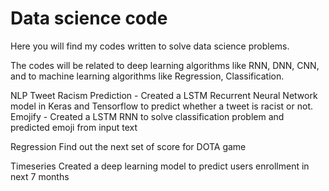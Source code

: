 # Data science code
Here you will find my codes written to solve data science problems.

The codes will be related to deep learning algorithms like RNN, DNN, CNN, and to machine learning algorithms like Regression, Classification.

NLP
  Tweet Racism Prediction - Created a LSTM Recurrent Neural Network model in Keras and Tensorflow to predict whether a tweet is racist or not.
  Emojify - Created a LSTM RNN to solve classification problem and predicted emoji from input text
  
Regression
  Find out the next set of score for DOTA game
  
Timeseries
  Created a deep learning model to predict users enrollment in next 7 months
  
